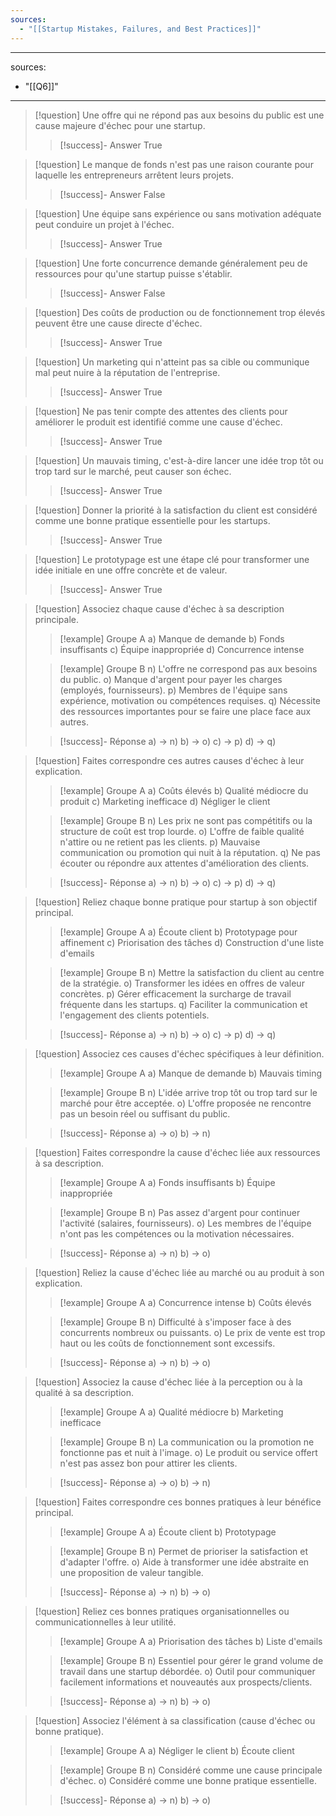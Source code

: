 ```yaml
---
sources:
  - "[[Startup Mistakes, Failures, and Best Practices]]"
---
```

---
sources:
  - "[[Q6]]"
---
> [!question] Une offre qui ne répond pas aux besoins du public est une cause majeure d'échec pour une startup.
>> [!success]- Answer
>> True

> [!question] Le manque de fonds n'est pas une raison courante pour laquelle les entrepreneurs arrêtent leurs projets.
>> [!success]- Answer
>> False

> [!question] Une équipe sans expérience ou sans motivation adéquate peut conduire un projet à l'échec.
>> [!success]- Answer
>> True

> [!question] Une forte concurrence demande généralement peu de ressources pour qu'une startup puisse s'établir.
>> [!success]- Answer
>> False

> [!question] Des coûts de production ou de fonctionnement trop élevés peuvent être une cause directe d'échec.
>> [!success]- Answer
>> True

> [!question] Un marketing qui n'atteint pas sa cible ou communique mal peut nuire à la réputation de l'entreprise.
>> [!success]- Answer
>> True

> [!question] Ne pas tenir compte des attentes des clients pour améliorer le produit est identifié comme une cause d'échec.
>> [!success]- Answer
>> True

> [!question] Un mauvais timing, c'est-à-dire lancer une idée trop tôt ou trop tard sur le marché, peut causer son échec.
>> [!success]- Answer
>> True

> [!question] Donner la priorité à la satisfaction du client est considéré comme une bonne pratique essentielle pour les startups.
>> [!success]- Answer
>> True

> [!question] Le prototypage est une étape clé pour transformer une idée initiale en une offre concrète et de valeur.
>> [!success]- Answer
>> True

> [!question] Associez chaque cause d'échec à sa description principale.
>> [!example] Groupe A
>> a) Manque de demande
>> b) Fonds insuffisants
>> c) Équipe inappropriée
>> d) Concurrence intense
>
>> [!example] Groupe B
>> n) L'offre ne correspond pas aux besoins du public.
>> o) Manque d'argent pour payer les charges (employés, fournisseurs).
>> p) Membres de l'équipe sans expérience, motivation ou compétences requises.
>> q) Nécessite des ressources importantes pour se faire une place face aux autres.
>
>> [!success]- Réponse
>> a) -> n)
>> b) -> o)
>> c) -> p)
>> d) -> q)

> [!question] Faites correspondre ces autres causes d'échec à leur explication.
>> [!example] Groupe A
>> a) Coûts élevés
>> b) Qualité médiocre du produit
>> c) Marketing inefficace
>> d) Négliger le client
>
>> [!example] Groupe B
>> n) Les prix ne sont pas compétitifs ou la structure de coût est trop lourde.
>> o) L'offre de faible qualité n'attire ou ne retient pas les clients.
>> p) Mauvaise communication ou promotion qui nuit à la réputation.
>> q) Ne pas écouter ou répondre aux attentes d'amélioration des clients.
>
>> [!success]- Réponse
>> a) -> n)
>> b) -> o)
>> c) -> p)
>> d) -> q)

> [!question] Reliez chaque bonne pratique pour startup à son objectif principal.
>> [!example] Groupe A
>> a) Écoute client
>> b) Prototypage pour affinement
>> c) Priorisation des tâches
>> d) Construction d'une liste d'emails
>
>> [!example] Groupe B
>> n) Mettre la satisfaction du client au centre de la stratégie.
>> o) Transformer les idées en offres de valeur concrètes.
>> p) Gérer efficacement la surcharge de travail fréquente dans les startups.
>> q) Faciliter la communication et l'engagement des clients potentiels.
>
>> [!success]- Réponse
>> a) -> n)
>> b) -> o)
>> c) -> p)
>> d) -> q)

> [!question] Associez ces causes d'échec spécifiques à leur définition.
>> [!example] Groupe A
>> a) Manque de demande
>> b) Mauvais timing
>
>> [!example] Groupe B
>> n) L'idée arrive trop tôt ou trop tard sur le marché pour être acceptée.
>> o) L'offre proposée ne rencontre pas un besoin réel ou suffisant du public.
>
>> [!success]- Réponse
>> a) -> o)
>> b) -> n)

> [!question] Faites correspondre la cause d'échec liée aux ressources à sa description.
>> [!example] Groupe A
>> a) Fonds insuffisants
>> b) Équipe inappropriée
>
>> [!example] Groupe B
>> n) Pas assez d'argent pour continuer l'activité (salaires, fournisseurs).
>> o) Les membres de l'équipe n'ont pas les compétences ou la motivation nécessaires.
>
>> [!success]- Réponse
>> a) -> n)
>> b) -> o)

> [!question] Reliez la cause d'échec liée au marché ou au produit à son explication.
>> [!example] Groupe A
>> a) Concurrence intense
>> b) Coûts élevés
>
>> [!example] Groupe B
>> n) Difficulté à s'imposer face à des concurrents nombreux ou puissants.
>> o) Le prix de vente est trop haut ou les coûts de fonctionnement sont excessifs.
>
>> [!success]- Réponse
>> a) -> n)
>> b) -> o)

> [!question] Associez la cause d'échec liée à la perception ou à la qualité à sa description.
>> [!example] Groupe A
>> a) Qualité médiocre
>> b) Marketing inefficace
>
>> [!example] Groupe B
>> n) La communication ou la promotion ne fonctionne pas et nuit à l'image.
>> o) Le produit ou service offert n'est pas assez bon pour attirer les clients.
>
>> [!success]- Réponse
>> a) -> o)
>> b) -> n)

> [!question] Faites correspondre ces bonnes pratiques à leur bénéfice principal.
>> [!example] Groupe A
>> a) Écoute client
>> b) Prototypage
>
>> [!example] Groupe B
>> n) Permet de prioriser la satisfaction et d'adapter l'offre.
>> o) Aide à transformer une idée abstraite en une proposition de valeur tangible.
>
>> [!success]- Réponse
>> a) -> n)
>> b) -> o)

> [!question] Reliez ces bonnes pratiques organisationnelles ou communicationnelles à leur utilité.
>> [!example] Groupe A
>> a) Priorisation des tâches
>> b) Liste d'emails
>
>> [!example] Groupe B
>> n) Essentiel pour gérer le grand volume de travail dans une startup débordée.
>> o) Outil pour communiquer facilement informations et nouveautés aux prospects/clients.
>
>> [!success]- Réponse
>> a) -> n)
>> b) -> o)

> [!question] Associez l'élément à sa classification (cause d'échec ou bonne pratique).
>> [!example] Groupe A
>> a) Négliger le client
>> b) Écoute client
>
>> [!example] Groupe B
>> n) Considéré comme une cause principale d'échec.
>> o) Considéré comme une bonne pratique essentielle.
>
>> [!success]- Réponse
>> a) -> n)
>> b) -> o)